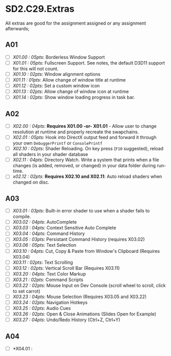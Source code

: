 SD2.C29.Extras
======

All extras are good for the assignment assigned or any assignment afterwards;

## A01
- [ ] *X01.00 : 05pts*:  Borderless Window Support
- [ ] *X01.01 : 05pts*:  Fullscreen Support.  See notes, the default D3D11 support for this will not count.
- [ ] *X01.10 : 02pts*:  Window alignment options
- [ ] *X01.11 : 01pts*:  Allow change of window title at runtime
- [ ] *X01.12 : 02pts*:  Set a custom window icon
- [ ] *X01.13 : 02pts*:  Allow change of window icon at runtime
- [ ] *X01.14 : 02pts*:  Show window loading progress in task bar. 

## A02
- [ ] *X02.00 : 04pts*:  **Requires X01.00 -or- X01.01** - Allow user to change resolution at runtime and properly recreate the swapchains.
- [ ] *X02.01 : 05pts*:  Hook into DirectX output feed and forward it through your own `DebuggerPrintf` or `ConsolePrintf`
- [ ] *X02.10 : 02pts*:  Shader Reloading.  On key press (`F10` suggested), reload all shaders in your shader database 
- [ ] *X02.11 : 04pts*:  Directory Watch.  Write a system that prints when a file changes (is added, removed, or changed) in your data folder during run-time. 
- [ ] *x02.12 : 02pts*:  **Requires X02.10 and X02.11**:  Auto reload shaders when changed on disc.   

## A03
- [ ] *X03.01 : 03pts*: Built-in error shader to use when a shader fails to compile.   
- [ ] *X03.02 : 04pts*: AutoComplete
- [ ] *X03.03 : 04pts*: Context Sensitive Auto Complete
- [ ] *X03.04 : 04pts*: Command History
- [ ] *X03.05 : 03pts*: Persistant Command History (requires X03.02)
- [ ] *X03.06 : 05pts*: Text Selection 
- [ ] *X03.10 : 04pts*: Cut, Copy & Paste from Window's Clipboard (Requires X03.04)
- [ ] *X03.11 : 02pts*: Text Scrolling
- [ ] *X03.12 : 02pts*: Vertical Scroll Bar (Requires X03.11)
- [ ] *X03.20 : 04pts*: Text Color Markup
- [ ] *X03.21 : 02pts*: Command Scripts
- [ ] *X03.22 : 02pts*: Mouse Input on Dev Console (scroll wheel to scroll, click to set carrot)
- [ ] *X03.23 : 04pts*: Mouse Selection (Requires X03.05 and X03.22)
- [ ] *X03.24 : 02pts*: Navigation Hotkeys 
- [ ] *X03.25 : 02pts*: Audio Cues
- [ ] *X03.26 : 02pts*: Open & Close Animations (Slides Open for Example)
- [ ] *X03.27 : 04pts*: Undo/Redo History (Ctrl+Z, Ctrl+Y)

## A04
- [ ] *X04.01 : 